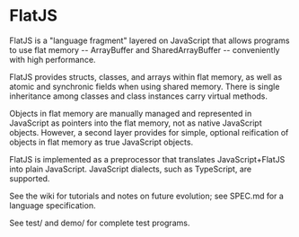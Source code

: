 # FlatJS

FlatJS is a "language fragment" layered on JavaScript that allows programs to use flat memory -- ArrayBuffer and SharedArrayBuffer -- conveniently with high performance.

FlatJS provides structs, classes, and arrays within flat memory, as well as atomic and synchronic fields when using shared memory.  There is single inheritance among classes and class instances carry virtual methods.

Objects in flat memory are manually managed and represented in JavaScript as pointers into the flat memory, not as native JavaScript objects.   However, a second layer provides for simple, optional reification of objects in flat memory as true JavaScript objects.

FlatJS is implemented as a preprocessor that translates JavaScript+FlatJS into plain JavaScript.  JavaScript dialects, such as TypeScript, are supported.

See the wiki for tutorials and notes on future evolution; see SPEC.md for a language specification.

See test/ and demo/ for complete test programs.
